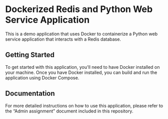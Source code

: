 # Dockerized Redis and Python Web Service Application

This is a demo application that uses Docker to containerize a Python web service application that interacts with a Redis database.

## Getting Started

To get started with this application, you'll need to have Docker installed on your machine. Once you have Docker installed, you can build and run the application using Docker Compose.

## Documentation

For more detailed instructions on how to use this application, please refer to the “Admin assignment” document included in this repository.
